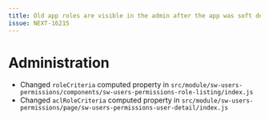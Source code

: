 ```yaml
---
title: Old app roles are visible in the admin after the app was soft deleted
issue: NEXT-16215
---
```

# Administration
* Changed `roleCriteria` computed property in `src/module/sw-users-permissions/components/sw-users-permissions-role-listing/index.js`
* Changed `aclRoleCriteria` computed property in `src/module/sw-users-permissions/page/sw-users-permissions-user-detail/index.js`
